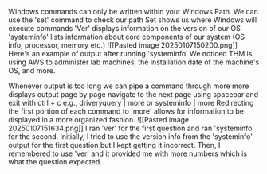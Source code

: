 Windows commands can only be written within your Windows Path. 
We can use the 'set' command to check our path
	Set shows us where Windows will execute commands 
'Ver' displays information on the version of our OS 
'systeminfo' lists information about core components of our system (OS info, processor, memory etc.)
	![[Pasted image 20250107150200.png]]
	Here's an example of output after running 'systeminfo' 
	We noticed THM is using AWS to administer lab machines, the installation date of the machine's OS, and more. 

Whenever output is too long we can pipe a command through more
	more displays output page by page
	navigate to the next page using spacebar and exit with ctrl + c
	e.g., driveryquery | more or systeminfo | more
	Redirecting the first portion of each command to 'more' allows for information to be displayed in a more organized fashion. 
![[Pasted image 20250107151634.png]]
	I ran 'ver' for the first question and ran 'systeminfo' for the second. Initially, I tried to use the version info from the 'systeminfo' output for the first question but I kept getting it incorrect. Then, I remembered to use 'ver' and it provided me with more numbers which is what the question expected. 